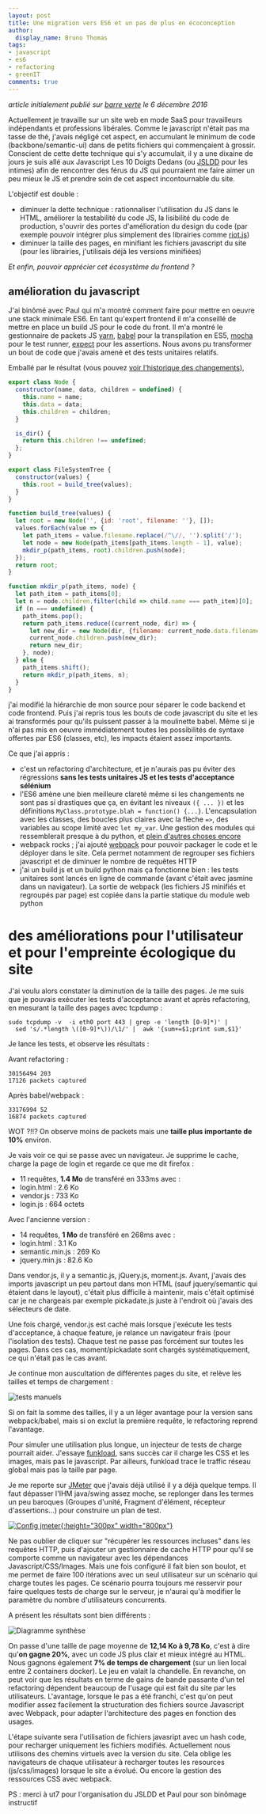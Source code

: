 ```yaml
---
layout: post
title: Une migration vers ES6 et un pas de plus en écoconception
author:
  display_name: Bruno Thomas
tags:
- javascript
- es6
- refactoring
- greenIT
comments: true
---
```


*article initialement publié sur [barre verte](https://www.barreverte.fr) le 6 décembre 2016*

Actuellement je travaille sur un site web en mode SaaS pour travailleurs indépendants et professions libérales. Comme le javascript n'était pas ma tasse de thé, j'avais négligé cet aspect, en accumulant le minimum de code (backbone/semantic-ui) dans de petits fichiers qui commençaient à grossir. Conscient de cette dette technique qui s'y accumulait, il y a une dixaine de jours je suis allé aux Javascript Les 10 Doigts Dedans (ou [JSLDD](http://jsldd.org/) pour les intimes) afin de rencontrer des férus du JS qui pourraient me faire aimer un peu mieux le JS et prendre soin de cet aspect incontournable du site.

L'objectif est double :

- diminuer la dette technique : rationnaliser l'utilisation du JS dans le HTML, améliorer la testabilité du code JS, la lisibilité du code de production, s'ouvrir des portes d'amélioration du design du code (par exemple pouvoir intégrer plus simplement des librairies comme [riot.js](http://riotjs.com/))
- diminuer la taille des pages, en minifiant les fichiers javascript du site (pour les librairies, j'utilisais déjà les versions minifiées)

*Et enfin, pouvoir apprécier cet écosystème du frontend ?*

## amélioration du javascript

J'ai binômé avec Paul qui m'a montré comment faire pour mettre en oeuvre une stack minimale ES6. En tant qu'expert frontend il m'a conseillé de mettre en place un build JS pour le code du front. Il m'a montré le gestionnaire de packets JS [yarn](https://yarnpkg.com/), [babel](https://babeljs.io/) pour la transpilation en ES5, [mocha](http://mochajs.org/) pour le test runner, [expect](https://github.com/Automattic/expect.js) pour les assertions. Nous avons pu transformer un bout de code que j'avais amené et des tests unitaires relatifs.

Emballé par le résultat (vous pouvez [voir l'historique des changements](https://gist.github.com/bamthomas/f56bbfbebc17ce9311142dbec42adeb7/revisions)),

````javascript
export class Node {
  constructor(name, data, children = undefined) {
    this.name = name;
    this.data = data;
    this.children = children;
  }

  is_dir() {
    return this.children !== undefined;
  };
}

export class FileSystemTree {
  constructor(values) {
    this.root = build_tree(values);
  }
}

function build_tree(values) {
  let root = new Node('', {id: 'root', filename: ''}, []);
  values.forEach(value => {
    let path_items = value.filename.replace(/^\//, '').split('/');
    let node = new Node(path_items[path_items.length - 1], value);
    mkdir_p(path_items, root).children.push(node);
  });
  return root;
}

function mkdir_p(path_items, node) {
  let path_item = path_items[0];
  let n = node.children.filter(child => child.name === path_item)[0];
  if (n === undefined) {
    path_items.pop();
    return path_items.reduce((current_node, dir) => {
      let new_dir = new Node(dir, {filename: current_node.data.filename + '/' + dir}, []);
      current_node.children.push(new_dir);
      return new_dir;
    }, node);
  } else {
    path_items.shift();
    return mkdir_p(path_items, n);
  }
}
````

j'ai modifié la hiérarchie de mon source pour séparer le code backend et code frontend. Puis j'ai repris tous les bouts de code javascript du site et les ai transformés pour qu'ils puissent passer à la moulinette babel. Même si je n'ai pas mis en oeuvre immédiatement toutes les possibilités de syntaxe offertes par ES6 (classes, etc), les impacts étaient assez importants.

Ce que j'ai appris :

- c'est un refactoring d'architecture, et je n'aurais pas pu éviter des régressions **sans les tests unitaires JS et les tests d'acceptance sélénium**
- l'ES6 amène une bien meilleure clareté même si les changements ne sont pas si drastiques que ça, en évitant les niveaux `({ ... })` et les définitions  `MyClass.prototype.blah = function() {...}`. L'encapsulation avec les classes, des boucles plus claires avec la flèche `=>`, des variables au scope limité avec `let my_var`. Une gestion des modules qui ressemblerait presque à du python, et [plein d'autres choses encore](https://babeljs.io/docs/learn-es2015/)
- webpack rocks ; j'ai ajouté [webpack](https://webpack.js.org/) pour pouvoir packager le code et le déployer dans le site. Cela permet notamment de regrouper ses fichiers javascript et de diminuer le nombre de requêtes HTTP  
- j'ai un build js et un build python mais ça fonctionne bien : les tests unitaires sont lancés en ligne de commande (avant c'était avec jasmine dans un navigateur). La sortie de webpack (les fichiers JS minifiés et regroupés par page) est copiée dans la partie statique du module web python

# des améliorations pour l'utilisateur et pour l'empreinte écologique du site

J'ai voulu alors constater la diminution de la taille des pages. Je me suis que je pouvais exécuter les tests d'acceptance avant et après refactoring, en mesurant la taille des pages avec tcpdump :

    sudo tcpdump -v  -i eth0 port 443 | grep -e 'length [0-9]*)' |  
      sed 's/.*length \([0-9]*\))/\1/' |  awk '{sum+=$1;print sum,$1}'

Je lance les tests, et observe les résultats :

Avant refactoring :

    30156494 203
    17126 packets captured

Après babel/webpack :

    33176994 52
    16874 packets captured

WOT ?!!? On observe moins de packets mais une **taille plus importante de 10%** environ.

Je vais voir ce qui se passe avec un navigateur. Je supprime le cache, charge la page de login et regarde ce que me dit firefox :

* 11 requêtes, **1.4 Mo** de transféré en 333ms avec :
* login.html : 2.6 Ko
* vendor.js : 733 Ko
* login.js : 664 octets

Avec l'ancienne version :

* 14 requêtes, **1 Mo** de transféré en 268ms avec :
* login.html : 3.1 Ko
* semantic.min.js : 269 Ko
* jquery.min.js : 82.6 Ko

Dans vendor.js, il y a semantic.js, jQuery.js, moment.js. Avant, j'avais des imports javascript un peu partout dans mon HTML (sauf jquery/semantic qui étaient dans le layout), c'était plus difficile à maintenir, mais c'était optimisé car je ne chargeais par exemple pickadate.js juste à l'endroit où j'avais des sélecteurs de date.

Une fois chargé, vendor.js est caché mais lorsque j'exécute les tests d'acceptance, à chaque feature, je relance un navigateur frais (pour l'isolation des tests). Chaque test ne passe pas forcément sur toutes les pages. Dans ces cas, moment/pickadate sont chargés systématiquement, ce qui n'était pas le cas avant.

Je continue mon auscultation de différentes pages du site, et relève les tailles et temps de chargement :

![tests manuels](/images/migration_es6/tests_manuels.png)

Si on fait la somme des tailles, il y a un léger avantage pour la version sans webpack/babel, mais si on exclut la première requête, le refactoring reprend l'avantage.

Pour simuler une utilisation plus longue, un injecteur de tests de charge pourrait aider. J'essaye [funkload](http://funkload.nuxeo.org/), sans succès car il charge les CSS et les images, mais pas le javascript. Par ailleurs, funkload trace le traffic réseau global mais pas la taille par page.

Je me reporte sur [JMeter](http://jmeter.apache.org/) que j'avais déjà utilisé il y a déjà quelque temps. Il faut dépasser l'IHM java/swing assez moche, se replonger dans les termes un peu baroques (Groupes d'unité, Fragment d'élément, récepteur d'assertions...) pour construire un plan de test.

[![Config jmeter](/images/migration_es6/jmeter_config.png){:height="300px" width="800px"}](/images/migration_es6/jmeter_config.png)

Ne pas oublier de cliquer sur "récupérer les ressources incluses" dans les requêtes HTTP, puis d'ajouter un gestionnaire de cache HTTP pour qu'il se comporte comme un navigateur avec les dépendances Javascript/CSS/Images. Mais une fois configuré il fait bien son boulot, et me permet de faire 100 itérations avec un seul utilisateur sur un scénario qui charge toutes les pages. Ce scénario pourra toujours me resservir pour faire quelques tests de charge sur le serveur, je n'aurai qu'à modifier le paramètre du nombre d'utilisateurs concurrents.

A présent les résultats sont bien différents :

![Diagramme synthèse](/images/migration_es6/diagramme_resultats_tests.png)

On passe d'une taille de page moyenne de **12,14 Ko à 9,78 Ko**, c'est à dire qu'**on gagne 20%**, avec un code JS plus clair et mieux intégré au HTML. Nous gagnons également **7% de temps de chargement** (sur un lien local entre 2 containers docker). Le jeu en valait la chandelle. En revanche, on peut voir que les résultats en terme de gains de bande passante d'un tel refactoring dépendent beaucoup de l'usage qui est fait du site par les utilisateurs. L'avantage, lorsque le pas a été franchi, c'est qu'on peut modifier assez facilement la structuration des fichiers source Javascript avec Webpack, pour adapter l'architecture des pages en fonction des usages.

L'étape suivante sera l'utilisation de fichiers javasript avec un hash code, pour recharger uniquement les fichiers modifiés. Actuellement nous utilisons des chemins virtuels avec la version du site. Cela oblige les navigateurs de chaque utilisateur à recharger toutes les resources (js/css/images) lorsque le site a évolué. Ou encore la gestion des ressources CSS avec webpack.

PS : merci à ut7 pour l'organisation du JSLDD et Paul pour son binômage instructif
